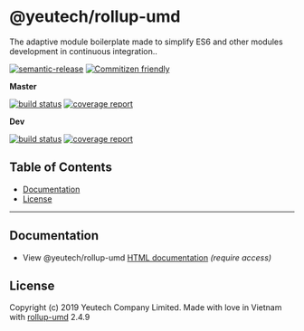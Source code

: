 # @yeutech/rollup-umd

The adaptive module boilerplate made to simplify ES6 and other modules development in continuous integration..

[![semantic-release](https://img.shields.io/badge/%20%20%F0%9F%93%A6%F0%9F%9A%80-semantic--release-e10079.svg)](https://github.com/semantic-release/semantic-release)
[![Commitizen friendly](https://img.shields.io/badge/commitizen-friendly-brightgreen.svg)](http://commitizen.github.io/cz-cli/)

**Master**

[![build status](https://module.kopaxgroup.com/dev-tools/rollup-umd/badges/master/build.svg)](https://module.kopaxgroup.com/dev-tools/rollup-umd/commits/master)
[![coverage report](https://module.kopaxgroup.com/dev-tools/rollup-umd/badges/master/coverage.svg)](https://module.kopaxgroup.com/dev-tools/rollup-umd/commits/master)

**Dev**

[![build status](https://module.kopaxgroup.com/dev-tools/rollup-umd/badges/dev/build.svg)](https://module.kopaxgroup.com/dev-tools/rollup-umd/commits/dev)
[![coverage report](https://module.kopaxgroup.com/dev-tools/rollup-umd/badges/dev/coverage.svg)](https://module.kopaxgroup.com/dev-tools/rollup-umd/commits/dev)


## Table of Contents

  - [Documentation](#documentation)
  - [License](#license)

---
  
## Documentation

  - View @yeutech/rollup-umd [HTML documentation](https://@yeutech/rollup-umdSPACE.yeutech.com/@yeutech/rollup-umd) *(require access)*

## License

Copyright (c) 2019 Yeutech Company Limited. Made with love in Vietnam with [rollup-umd](https://module.kopaxgroup.com/dev-tools/rollup-umd/tags/v2.4.9) 2.4.9
